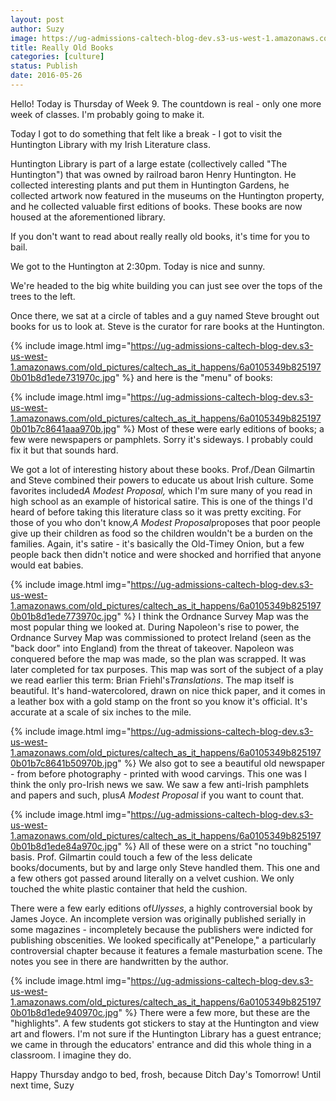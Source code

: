 ```yaml
---
layout: post
author: Suzy
image: https://ug-admissions-caltech-blog-dev.s3-us-west-1.amazonaws.com/old_pictures/caltech_as_it_happens/6a0105349b8251970b01bb0907a567970d.jpg
title: Really Old Books 
categories: [culture]
status: Publish
date: 2016-05-26
---
```


Hello!
Today is Thursday of Week 9. The countdown is real - only one more week of classes. I'm probably going to make it.

Today I got to do something that felt like a break - I got to visit the Huntington Library with my Irish Literature class.

Huntington Library is part of a large estate (collectively called "The Huntington") that was owned by railroad baron Henry Huntington. He collected interesting plants and put them in Huntington Gardens, he collected artwork now featured in the museums on the Huntington property, and he collected valuable first editions of books. These books are now housed at the aforementioned library.

If you don't want to read about really really old books, it's time for you to bail.

We got to the Huntington at 2:30pm. Today is nice and sunny.

We're headed to the big white building you can just see over the tops of the trees to the left.

Once there, we sat at a circle of tables and a guy named Steve brought out books for us to look at. Steve is the curator for rare books at the Huntington.


{% include image.html img="https://ug-admissions-caltech-blog-dev.s3-us-west-1.amazonaws.com/old_pictures/caltech_as_it_happens/6a0105349b8251970b01b8d1ede731970c.jpg" %}
and here is the "menu" of books:


{% include image.html img="https://ug-admissions-caltech-blog-dev.s3-us-west-1.amazonaws.com/old_pictures/caltech_as_it_happens/6a0105349b8251970b01b7c8641aaa970b.jpg" %}
Most of these were early editions of books; a few were newspapers or pamphlets. Sorry it's sideways. I probably could fix it but that sounds hard.

We got a lot of interesting history about these books. Prof./Dean Gilmartin and Steve combined their powers to educate us about Irish culture. Some favorites included*A Modest Proposal,* which I'm sure many of you read in high school as an example of historical satire. This is one of the things I'd heard of before taking this literature class so it was pretty exciting. For those of you who don't know,*A Modest Proposal*proposes that poor people give up their children as food so the children wouldn't be a burden on the families. Again, it's satire - it's basically the Old-Timey Onion, but a few people back then didn't notice and were shocked and horrified that anyone would eat babies.


{% include image.html img="https://ug-admissions-caltech-blog-dev.s3-us-west-1.amazonaws.com/old_pictures/caltech_as_it_happens/6a0105349b8251970b01b8d1ede773970c.jpg" %}
I think the Ordnance Survey Map was the most popular thing we looked at. During Napoleon's rise to power, the Ordnance Survey Map was commissioned to protect Ireland (seen as the "back door" into England) from the threat of takeover. Napoleon was conquered before the map was made, so the plan was scrapped. It was later completed for tax purposes. This map was sort of the subject of a play we read earlier this term: Brian Friehl's*Translations*. The map itself is beautiful. It's hand-watercolored, drawn on nice thick paper, and it comes in a leather box with a gold stamp on the front so you know it's official. It's accurate at a scale of six inches to the mile.


{% include image.html img="https://ug-admissions-caltech-blog-dev.s3-us-west-1.amazonaws.com/old_pictures/caltech_as_it_happens/6a0105349b8251970b01b7c8641b50970b.jpg" %}
We also got to see a beautiful old newspaper - from before photography - printed with wood carvings. This one was I think the only pro-Irish news we saw. We saw a few anti-Irish pamphlets and papers and such, plus*A Modest Proposal* if you want to count that.


{% include image.html img="https://ug-admissions-caltech-blog-dev.s3-us-west-1.amazonaws.com/old_pictures/caltech_as_it_happens/6a0105349b8251970b01b8d1ede84a970c.jpg" %}
All of these were on a strict "no touching" basis. Prof. Gilmartin could touch a few of the less delicate books/documents, but by and large only Steve handled them. This one and a few others got passed around literally on a velvet cushion. We only touched the white plastic container that held the cushion.

There were a few early editions of*Ulysses*, a highly controversial book by James Joyce. An incomplete version was originally published serially in some magazines - incompletely because the publishers were indicted for publishing obscenities. We looked specifically at"Penelope," a particularly controversial chapter because it features a female masturbation scene. The notes you see in there are handwritten by the author.


{% include image.html img="https://ug-admissions-caltech-blog-dev.s3-us-west-1.amazonaws.com/old_pictures/caltech_as_it_happens/6a0105349b8251970b01b8d1ede940970c.jpg" %}
There were a few more, but these are the "highlights". A few students got stickers to stay at the Huntington and view art and flowers. I'm not sure if the Huntington Library has a guest entrance; we came in through the educators' entrance and did this whole thing in a classroom. I imagine they do.

Happy Thursday andgo to bed, frosh, because Ditch Day's Tomorrow!
Until next time,
Suzy

